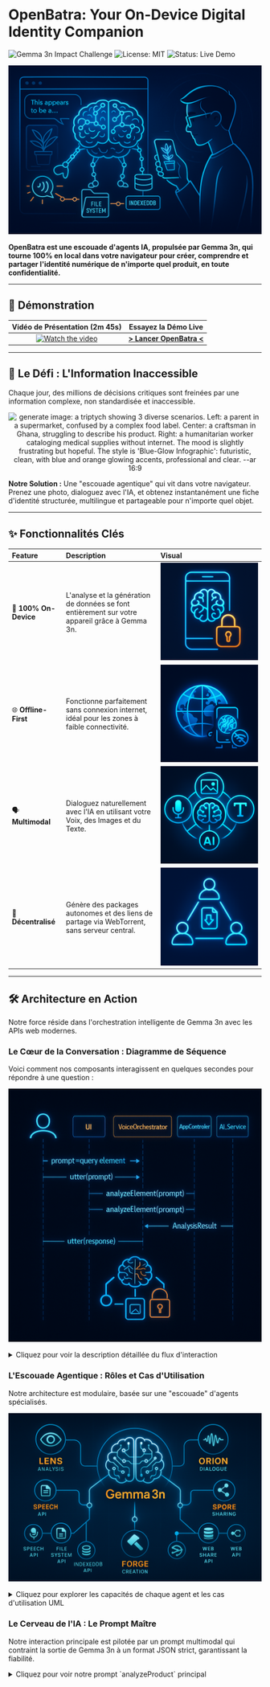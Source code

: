 <!-- Titre et Badges : L'accroche professionnelle -->
# OpenBatra: Your On-Device Digital Identity Companion
![Gemma 3n Impact Challenge](https://img.shields.io/badge/Gemma_3n-Impact_Challenge-blue)
![License: MIT](https://img.shields.io/badge/License-MIT-yellow.svg)
![Status: Live Demo](https://img.shields.io/badge/status-live_demo-brightgreen)

<!-- Bannière Héroïque : L'image qui capture la vision -->
<p align="center">
  <img src="assets/hero-banner.png" alt="generate image: a hero banner for a GitHub project. A brain made of glowing neural networks is inside a browser side panel, helping a human user analyze a product in the real world. The brain has arms and legs made of interconnected Web API icons (Speech, File System, IndexedDB). The style is 'Blue-Glow Infographic': futuristic, clean, with blue and orange glowing accents, professional and clear. --ar 16:9">
</p>

<!-- Le Slogan : La vision en une phrase -->
**OpenBatra est une escouade d'agents IA, propulsée par Gemma 3n, qui tourne 100% en local dans votre navigateur pour créer, comprendre et partager l'identité numérique de n'importe quel produit, en toute confidentialité.**

---

<!-- Section 1 : Le "WOW FACTOR" (Priorité Absolue) -->
## 🚀 Démonstration

| Vidéo de Présentation (2m 45s) | Essayez la Démo Live |
| :---: | :---: |
| [![Watch the video](URL_DE_VOTRE_MINIATURE_VIDEO)](URL_DE_VOTRE_VIDEO_YOUTUBE) | [**> Lancer OpenBatra <**](URL_DE_VOTRE_DEMO_LIVE) |

---

<!-- Section 2 : La Vision (Cible le critère "Impact & Vision" - 40%) -->
## 🎯 Le Défi : L'Information Inaccessible

Chaque jour, des millions de décisions critiques sont freinées par une information complexe, non standardisée et inaccessible.

<p align="center">
  <img src="assets/vision-problem.png" alt="generate image: a triptych showing 3 diverse scenarios. Left: a parent in a supermarket, confused by a complex food label. Center: a craftsman in Ghana, struggling to describe his product. Right: a humanitarian worker cataloging medical supplies without internet. The mood is slightly frustrating but hopeful. The style is 'Blue-Glow Infographic': futuristic, clean, with blue and orange glowing accents, professional and clear. --ar 16:9">
</p>

**Notre Solution :** Une "escouade agentique" qui vit dans votre navigateur. Prenez une photo, dialoguez avec l'IA, et obtenez instantanément une fiche d'identité structurée, multilingue et partageable pour n'importe quel objet.

---

<!-- Section 3 : Les Piliers Techniques (Cible le critère "Profondeur Technique") -->
## ✨ Fonctionnalités Clés

| Feature | Description | Visual |
| :--- | :--- | :--- |
| 🧠 **100% On-Device** | L'analyse et la génération de données se font entièrement sur votre appareil grâce à Gemma 3n. | <img src="assets/feature-on-device.png" alt="generate image: an icon of a smartphone with a glowing brain logo on the screen. A padlock icon is superimposed, indicating security and privacy. No clouds or external servers are visible. The style is 'Blue-Glow Infographic': futuristic, clean, with blue and orange glowing accents, 2D vector art. --s 250"> |
| 🌐 **Offline-First** | Fonctionne parfaitement sans connexion internet, idéal pour les zones à faible connectivité. | <img src="assets/feature-offline.png" alt="generate image: an icon of a globe with a 'Wi-Fi off' symbol next to it. The globe is still functioning and glowing, representing full functionality without an internet connection. The style is 'Blue-Glow Infographic': futuristic, clean, 2D vector art. --s 250"> |
| 🗣️ **Multimodal** | Dialoguez naturellement avec l'IA en utilisant votre Voix, des Images et du Texte. | <img src="assets/feature-multimodal.png" alt="generate image: an icon of three interconnected circles containing icons for a microphone (voice), a picture (image), and the letter 'T' (text), all feeding into a central AI brain icon. The style is 'Blue-Glow Infographic': futuristic, clean, 2D vector art. --s 250"> |
| 🔗 **Décentralisé** | Génère des packages autonomes et des liens de partage via WebTorrent, sans serveur central. | <img src="assets/feature-decentralized.png" alt="generate image: an icon of a peer-to-peer network diagram, with nodes representing users directly sharing a data package icon between them, bypassing a central server. The style is 'Blue-Glow Infographic': futuristic, clean, 2D vector art. --s 250"> |

---

<!-- Section 4 : Comment ça Marche ? (La Preuve Technique en Profondeur) -->
## 🛠️ Architecture en Action

Notre force réside dans l'orchestration intelligente de Gemma 3n avec les APIs web modernes.

### Le Cœur de la Conversation : Diagramme de Séquence

Voici comment nos composants interagissent en quelques secondes pour répondre à une question :

<p align="center">
  <img src="assets/sequence-diagram.png" alt="generate image: a visually appealing rendering of a UML Sequence Diagram. The lifelines are: User, UI (SidePanel), VoiceOrchestrator, AppController, AI_Service. The diagram shows the flow of messages for analyzing a product. The style is 'Blue-Glow Infographic': futuristic, clean, professional, easy to read, with subtle color coding for different components. --ar 4:3">
</p>

<details>
  <summary>Cliquez pour voir la description détaillée du flux d'interaction</summary>
  
  #### Description Détaillée du Flux
  
  1.  **[User → UI]** L'utilisateur prend une photo du produit.
  2.  **[UI → VoiceOrchestrator]** L'UI demande au `VoiceOrchestrator` de poser la question de contexte à l'utilisateur via la **Web Speech API (SpeechSynthesis)**.
  3.  **[User → VoiceOrchestrator]** L'utilisateur pose sa question vocalement (ex: "Y a-t-il des noix dedans ?"). L'audio est transcrit en texte via **SpeechRecognition**.
  4.  **[VoiceOrchestrator → AppController]** Le texte de la question est transmis au contrôleur principal.
  5.  **[AppController → AI_Service]** Le contrôleur appelle le service IA avec l'image et la question.
  6.  **[AI_Service]** Le service exécute le prompt `analyzeProduct` sur **Gemma 3n**. Le modèle effectue l'OCR, l'analyse contextuelle et génère un objet JSON structuré (conforme au schéma `AnalysisResult`).
  7.  **[AI_Service → AppController]** Le résultat JSON est retourné.
  8.  **[AppController → UI & VoiceOrchestrator]** Le contrôleur dispatche le résultat. L'UI dessine le surlignage sur un `<canvas>` et le `VoiceOrchestrator` annonce la réponse vocale, garantissant un feedback multimodal et accessible.

</details>

### L'Escouade Agentique : Rôles et Cas d'Utilisation

Notre architecture est modulaire, basée sur une "escouade" d'agents spécialisés.

<p align="center">
  <img src="assets/squad-architecture.png" alt="generate image: a technical architecture diagram. A central Gemma 3n AI core is at the center. Four specialized 'agents' branch out from it: 'Lens (Analysis)' with an eye icon, 'Orion (Dialogue)' with a soundwave icon, 'Forge (Creation)' with a hammer icon, and 'Spore (Sharing)' with a network icon. Each agent connects to specific Web API icons. The style is 'Blue-Glow Infographic': clean, professional. --ar 16:9">
</p>

<details>
  <summary>Cliquez pour explorer les capacités de chaque agent et les cas d'utilisation UML</summary>
  
  - **Agent "Lens" (Analyse) :** Utilise Gemma 3n pour l'OCR et l'extraction d'entités depuis une image. Ce cas d'utilisation modélise l'interaction principale où l'utilisateur analyse un produit pour en vérifier les caractéristiques.
    
    *Diagramme du Cas d'Utilisation "Analyser un Produit" :*
    
    <img src="assets/use-case-analyze.png" alt="generate image: a clear UML Use Case diagram for 'Analyze a Product'. Actors 'User' and 'Accessibility User' interact with use cases like 'Take Photo', 'Ask Question Vocally', and 'Receive Vocal and Visual Feedback'. The style is 'Blue-Glow Infographic'. --ar 4:3">

  - **Agent "Orion" (Dialogue) :** Gère la conversation TTS/STT via la **Web Speech API**. Il est aussi responsable de la logique conversationnelle, comme la proposition de mémoriser une préférence.
  
  - **Agent "Forge" (Création) :** Construit le package final (`.zip`) contenant le micro-site, les données JSON et les images, le tout en mémoire grâce à la librairie **JSZip**.
  
  - **Agent "Spore" (Partage) :** Crée le torrent et le magnet link à partir du package généré par Forge, en utilisant la librairie **WebTorrent**.

</details>

### Le Cerveau de l'IA : Le Prompt Maître

Notre interaction principale est pilotée par un prompt multimodal qui contraint la sortie de Gemma 3n à un format JSON strict, garantissant la fiabilité.

<details>
  <summary>Cliquez pour voir notre prompt `analyzeProduct` principal</summary>

  ```text
  You are an expert multimodal AI assistant named "Lens". Your task is to meticulously analyze the provided image and answer the user's question.

  You MUST respond ONLY with a single, valid JSON object that strictly adheres to the following JSON Schema. Do not add any conversational text or explanations. 

  ### JSON Schema to Follow:
  {
    "$schema": "http://json-schema.org/draft-07/schema#",
    "title": "AnalysisResult",
    "type": "object",
    "properties": {
      "humanReadableAnswer": { "type": "string" },
      "foundTerm": { "type": "string" },
      "contextSnippet": { "type": "string" },
      "confidenceScore": { "type": "number", "minimum": 0, "maximum": 1 },
      "boundingBox": {
        "type": "object",
        "properties": { "x": { "type": "number" }, "y": { "type": "number" }, "width": { "type": "number" }, "height": { "type": "number" } },
        "required": ["x", "y", "width", "height"]
      }
    },
    "required": ["humanReadableAnswer", "foundTerm", "confidenceScore", "boundingBox"]
  }

  --- INPUT ---
  Image: {{image}}
  User's Question: {{user_question}}